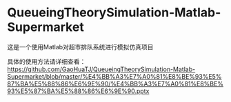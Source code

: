 # QueueingTheorySimulation-Matlab-Supermarket
这是一个使用Matlab对超市排队系统进行模拟仿真项目

具体的使用方法请详细查看：https://github.com/GaoHuaTJ/QueueingTheorySimulation-Matlab-Supermarket/blob/master/%E4%BB%A3%E7%A0%81%E8%BE%93%E5%87%BA%E5%88%86%E6%9E%90/%E4%BB%A3%E7%A0%81%E8%BE%93%E5%87%BA%E5%88%86%E6%9E%90.pptx
